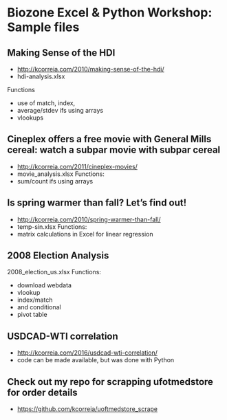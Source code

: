 # Biozone Excel & Python Workshop: Sample files


## Making Sense of the HDI
* http://kcorreia.com/2010/making-sense-of-the-hdi/
* hdi-analysis.xlsx

Functions
* use of match, index,
* average/stdev ifs using arrays
* vlookups


## Cineplex offers a free movie with General Mills cereal: watch a subpar movie with subpar cereal
* http://kcorreia.com/2011/cineplex-movies/
* movie_analysis.xlsx
Functions:
* sum/count ifs using arrays


## Is spring warmer than fall? Let’s find out!
* http://kcorreia.com/2010/spring-warmer-than-fall/
* temp-sin.xlsx
Functions:
* matrix calculations in Excel for linear regression


## 2008 Election Analysis
2008_election_us.xlsx
Functions:
* download webdata
* vlookup
* index/match
* and conditional
* pivot table


## USDCAD-WTI correlation
* http://kcorreia.com/2016/usdcad-wti-correlation/
* code can be made available, but was done with Python

## Check out my repo for scrapping ufotmedstore for order details
* https://github.com/kcorreia/uoftmedstore_scrape

